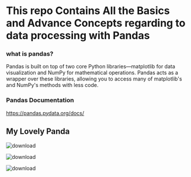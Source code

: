 # This repo Contains All the Basics and Advance Concepts regarding to data processing with Pandas
### what is pandas?
Pandas is built on top of two core Python libraries—matplotlib for data visualization and NumPy for mathematical operations. Pandas acts as a wrapper over these libraries, allowing you to access many of matplotlib's and NumPy's methods with less code.

### Pandas Documentation
https://pandas.pydata.org/docs/

##  My Lovely Panda
![download](https://user-images.githubusercontent.com/98689629/192349175-e5dbd7f5-9743-425b-ae83-820d8226cf1b.png)


![download](https://user-images.githubusercontent.com/98689629/192349237-09baf25a-e459-4a2b-82ac-b52b4c497c5f.png)



![download](https://user-images.githubusercontent.com/98689629/192349251-e91702cc-f228-4377-b0a3-836185e54ac3.png)
